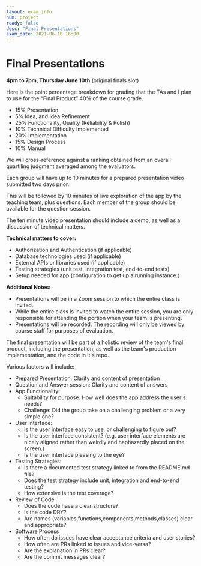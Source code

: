 ```yaml
---
layout: exam_info
num: project
ready: false
desc: "Final Presentations"
exam_date: 2021-06-10 16:00
---
```


# Final Presentations 

**4pm to 7pm, Thursday June 10th** (original finals slot)

Here is the point percentage breakdown for grading that the TAs and I plan to use for the “Final Product” 40% of the course grade.

* 15% Presentation
* 5% Idea, and Idea Refinement
* 25% Functionality, Quality (Reliability & Polish)
* 10% Technical Difficulty Implemented
* 20% Implementation
* 15% Design Process
* 10% Manual 

We will cross-reference against a ranking obtained from an overall quartiling judgment averaged among the evaluators.

Each group will have up to 10 minutes for a prepared presentation video submitted two days prior.

This will be followed by 10 minutes of live exploration of the app
by the teaching team, plus questions. Each member of the group should be
available for the question session.

The ten minute video presentation should include a demo, as well as a discussion of
technical matters.

**Technical matters to cover:**
* Authorization and Authentication (if applicable)
* Database technologies used (if applicable)
* External APIs or libraries used (if applicable)
* Testing strategies (unit test, integration test, end-to-end tests)
* Setup needed for app (configuration to get up a running instance.)

**Additional Notes:**
* Presentations will be in a Zoom session to which the entire class is invited.
* While the entire class is invited to watch the entire session, you are only
  responsible for attending the portion when your team is presenting.
* Presentations will be recorded.  The recording will only be viewed
  by course staff for purposes of evaluation.

The final presentation will be part of a holistic review of the team's
final product, including the presentation, as well as the team's production
implementation, and the code in it's repo.

Various factors will include:

* Prepared Presentation: Clarity and content of presentation
* Question and Answer session: Clarity and content of answers
* App Functionality:
  - Suitability for purpose: How well does the app address the user's needs?
  - Challenge: Did the group take on a challenging problem or a very simple one?  
* User Interface:
  - Is the user interface easy to use, or challenging to figure out?
  - Is the user interface consistent? (e.g. user interface elements are nicely aligned rather than weirdly and haphazardly placed on the screen.)
  - Is the user interface pleasing to the eye?
* Testing Strategies:
  - Is there a documented test strategy linked to from the README.md file?
  - Does the test strategy include unit, integration and end-to-end testing?
  - How extensive is the test coverage?
* Review of Code
  - Does the code have a clear structure?
  - Is the code DRY?
  - Are names (variables,functions,components,methods,classes) clear and
    appropriate?
* Software Process
  - How often do issues have clear acceptance criteria and user stories?
  - How often are PRs linked to issues and vice-versa?
  - Are the explanation in PRs clear?
  - Are the commit messages clear?
